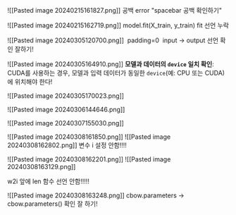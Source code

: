  ![[Pasted image 20240215161827.png]]
공백 error "spacebar 공백 확인하기"




![[Pasted image 20240215162719.png]]
model.fit(X_train, y_train) fit 선언 누락




![[Pasted image 20240305120700.png]]
 padding=0 
 input -> output  선언 확인 잘하기!



![[Pasted image 20240305164910.png]]
**모델과 데이터의 `device` 일치 확인**: CUDA를 사용하는 경우, 모델과 입력 데이터가 동일한 `device`(예: CPU 또는 CUDA)에 위치해야 한다!




![[Pasted image 20240305170023.png]]


![[Pasted image 20240306144646.png]]



![[Pasted image 20240307155030.png]]




![[Pasted image 20240308161850.png]]
![[Pasted image 20240308162802.png]]
변수 i 설정 안함!!!!






![[Pasted image 20240308162201.png]]
![[Pasted image 20240308163129.png]]

w2i 앞에 len 함수 선언 안함!!!!!

![[Pasted image 20240308163248.png]]
cbow.parameters -> cbow.parameters() 확인 잘 하기!